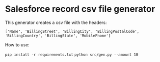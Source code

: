 # Salesforce record csv file generator


This generator creates a csv file with the headers:

`['Name', 'BillingStreet', 'BillingCity', 'BillingPostalCode', 'BillingCountry', 'BillingState', 'MobilePhone']`

How to use:

`pip install -r requirements.txt`
`python src/gen.py --amount 10`